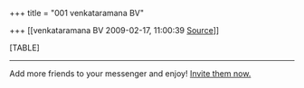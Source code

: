 +++
title = "001 venkataramana BV"

+++
[[venkataramana BV	2009-02-17, 11:00:39 [Source](https://groups.google.com/g/bvparishat/c/oJlid1qorHc)]]



[TABLE]

  

------------------------------------------------------------------------

Add more friends to your messenger and enjoy! [Invite them now.](http://in.rd.yahoo.com/tagline_messenger_6/*http://messenger.yahoo.com/invite/)

